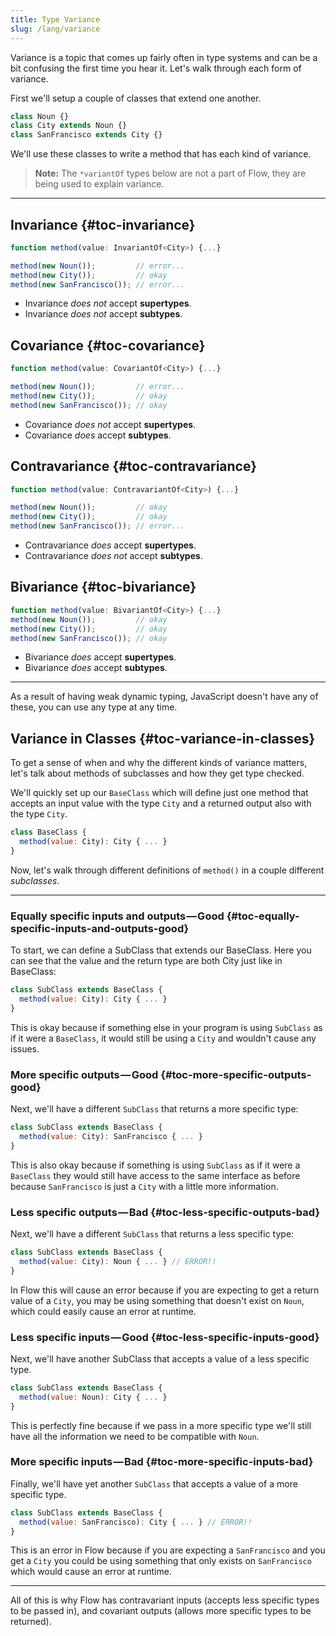 ```yaml
---
title: Type Variance
slug: /lang/variance
---
```


Variance is a topic that comes up fairly often in type systems and can be a bit
confusing the first time you hear it. Let's walk through each form of variance.

First we'll setup a couple of classes that extend one another.

```js
class Noun {}
class City extends Noun {}
class SanFrancisco extends City {}
```

We'll use these classes to write a method that has each kind of variance.

> **Note:** The `*variantOf` types below are not a part of Flow, they are being
> used to explain variance.

---

## Invariance {#toc-invariance}

```js
function method(value: InvariantOf<City>) {...}

method(new Noun());         // error...
method(new City());         // okay
method(new SanFrancisco()); // error...
```

- Invariance _does not_ accept **supertypes**.
- Invariance _does not_ accept **subtypes**.

## Covariance {#toc-covariance}

```js
function method(value: CovariantOf<City>) {...}

method(new Noun());         // error...
method(new City());         // okay
method(new SanFrancisco()); // okay
```

- Covariance _does not_ accept **supertypes**.
- Covariance _does_ accept **subtypes**.

## Contravariance {#toc-contravariance}

```js
function method(value: ContravariantOf<City>) {...}

method(new Noun());         // okay
method(new City());         // okay
method(new SanFrancisco()); // error...
```

- Contravariance _does_ accept **supertypes**.
- Contravariance _does not_ accept **subtypes**.

## Bivariance {#toc-bivariance}

```js
function method(value: BivariantOf<City>) {...}
method(new Noun());         // okay
method(new City());         // okay
method(new SanFrancisco()); // okay
```

- Bivariance _does_ accept **supertypes**.
- Bivariance _does_ accept **subtypes**.

---

As a result of having weak dynamic typing, JavaScript doesn't have any of
these, you can use any type at any time.

## Variance in Classes {#toc-variance-in-classes}

To get a sense of when and why the different kinds of variance matters, let's
talk about methods of subclasses and how they get type checked.

We'll quickly set up our `BaseClass` which will define just one method that
accepts an input value with the type `City` and a returned output also with
the type `City`.

```js
class BaseClass {
  method(value: City): City { ... }
}
```

Now, let's walk through different definitions of `method()` in a couple
different _subclasses_.

---

### Equally specific inputs and outputs — Good {#toc-equally-specific-inputs-and-outputs-good}

To start, we can define a SubClass that extends our BaseClass. Here you can see
that the value and the return type are both City just like in BaseClass:

```js
class SubClass extends BaseClass {
  method(value: City): City { ... }
}
```

This is okay because if something else in your program is using `SubClass` as
if it were a `BaseClass`, it would still be using a `City` and wouldn't cause
any issues.

### More specific outputs — Good {#toc-more-specific-outputs-good}

Next, we'll have a different `SubClass` that returns a more specific type:

```js
class SubClass extends BaseClass {
  method(value: City): SanFrancisco { ... }
}
```

This is also okay because if something is using `SubClass` as if it were a
`BaseClass` they would still have access to the same interface as before
because `SanFrancisco` is just a `City` with a little more information.

### Less specific outputs — Bad {#toc-less-specific-outputs-bad}

Next, we'll have a different `SubClass` that returns a less specific type:

```js
class SubClass extends BaseClass {
  method(value: City): Noun { ... } // ERROR!!
}
```

In Flow this will cause an error because if you are expecting to get a return
value of a `City`, you may be using something that doesn't exist on `Noun`,
which could easily cause an error at runtime.

### Less specific inputs — Good {#toc-less-specific-inputs-good}

Next, we'll have another SubClass that accepts a value of a less specific type.

```js
class SubClass extends BaseClass {
  method(value: Noun): City { ... }
}
```

This is perfectly fine because if we pass in a more specific type we'll still
have all the information we need to be compatible with `Noun`.

### More specific inputs — Bad {#toc-more-specific-inputs-bad}

Finally, we'll have yet another `SubClass` that accepts a value of a more
specific type.

```js
class SubClass extends BaseClass {
  method(value: SanFrancisco): City { ... } // ERROR!!
}
```

This is an error in Flow because if you are expecting a `SanFrancisco` and you
get a `City` you could be using something that only exists on `SanFrancisco`
which would cause an error at runtime.

---

All of this is why Flow has contravariant inputs (accepts less specific types
to be passed in), and covariant outputs (allows more specific types to be
returned).
